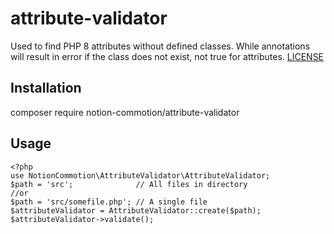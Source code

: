 # attribute-validator

Used to find PHP 8 attributes without defined classes.  While annotations will result in error if the class does not exist, not true for attributes.  [LICENSE](LICENSE.txt)

## Installation

composer require notion-commotion/attribute-validator

## Usage

    <?php
    use NotionCommotion\AttributeValidator\AttributeValidator;
    $path = 'src';              // All files in directory
    //or
    $path = 'src/somefile.php'; // A single file 
    $attributeValidator = AttributeValidator::create($path);
    $attributeValidator->validate();
